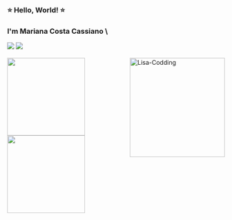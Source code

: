 ### ⭐ Hello, World! ⭐
### I'm Mariana Costa Cassiano \


  
<div> 
  <a href="https://www.linkedin.com/in/marianacostacss/" target="_blank"><img src="https://img.shields.io/badge/-LinkedIn-%230077B5?style=for-the-badge&logo=linkedin&logoColor=white" target="_blank"></a> 
  <a href="https://www.youtube.com/@marianacostacss" target="_blank"><img src="https://img.shields.io/badge/-YouTube-%23FF0000?style=for-the-badge&logo=youtube&logoColor=white" target="_blank"></a> 
  <br>
  <br>
</div>

<div>
  <a href="https://github.com/marianacostacss">
  <img height="180em" src="https://github-readme-stats.vercel.app/api?username=marianacostacss&show_icons=true&include_all_commits=true&count_private=true&theme=dracula"/>
  <img align="right" alt="Lisa-Codding" src="https://br.jetss.com/wp-content/uploads/2021/05/Los-Simpsons_-Photo.gif" height="230" width="220">
  <img height="180em" src="https://github-readme-stats.vercel.app/api/top-langs/?username=marianacostacss&layout=compact&langs_count=7&theme=dracula"/>
</div>
